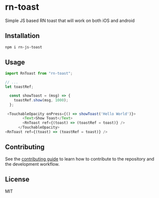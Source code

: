 # rn-toast

Simple JS based RN toast that will work on both iOS and android

## Installation

```sh
npm i rn-js-toast
```

## Usage

```js
import RnToast from "rn-toast";

// ...
let toastRef;

  const showToast = (msg) => {
    toastRef.show(msg, 1000);
  };
  
 <TouchableOpacity onPress={() => showToast('Hello World')}>
        <Text>Show Toast</Text>
        <RnToast ref={(toast) => (toastRef = toast)} />
      </TouchableOpacity>
<RnToast ref={(toast) => (toastRef = toast)} />
```

## Contributing

See the [contributing guide](CONTRIBUTING.md) to learn how to contribute to the repository and the development workflow.

## License

MIT
